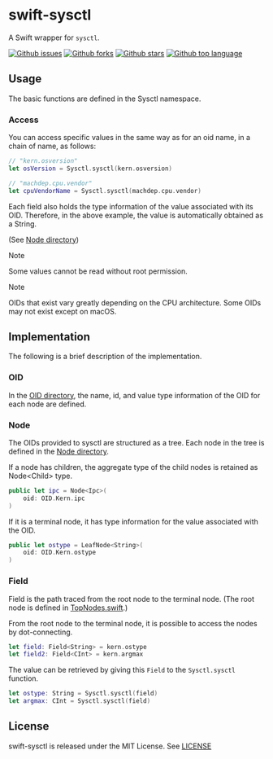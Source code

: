 # swift-sysctl

A Swift wrapper for `sysctl`.

<!-- # Badges -->

[![Github issues](https://img.shields.io/github/issues/p-x9/swift-sysctl)](https://github.com/p-x9/swift-sysctl/issues)
[![Github forks](https://img.shields.io/github/forks/p-x9/swift-sysctl)](https://github.com/p-x9/swift-sysctl/network/members)
[![Github stars](https://img.shields.io/github/stars/p-x9/swift-sysctl)](https://github.com/p-x9/swift-sysctl/stargazers)
[![Github top language](https://img.shields.io/github/languages/top/p-x9/swift-sysctl)](https://github.com/p-x9/swift-sysctl/)

## Usage

The basic functions are defined in the Sysctl namespace.

### Access

You can access specific values in the same way as for an oid name, in a chain of name, as follows:

```swift
// "kern.osversion"
let osVersion = Sysctl.sysctl(kern.osversion)

// "machdep.cpu.vendor"
let cpuVendorName = Sysctl.sysctl(machdep.cpu.vendor)
```

Each field also holds the type information of the value associated with its OID.
Therefore, in the above example, the value is automatically obtained as a String.

(See [Node directory](./Sources/SwiftSysctl/Node/))

> [!NOTE]
> Some values cannot be read without root permission.

> [!NOTE]
> OIDs that exist vary greatly depending on the CPU architecture.
> Some OIDs may not exist except on macOS.

## Implementation

The following is a brief description of the implementation.

### OID

In the [OID directory](./Sources/SwiftSysctl/OID/), the name, id, and value type information of the OID for each node are defined.

### Node

The OIDs provided to sysctl are structured as a tree.
Each node in the tree is defined in the [Node directory](./Sources/SwiftSysctl/Node/).

If a node has children, the aggregate type of the child nodes is retained as Node\<Child\> type.

```swift
public let ipc = Node<Ipc>(
    oid: OID.Kern.ipc
)
```

If it is a terminal node, it has type information for the value associated with the OID.

```swift
public let ostype = LeafNode<String>(
    oid: OID.Kern.ostype
)
```

### Field

Field is the path traced from the root node to the terminal node.
(The root node is defined in [TopNodes.swift](./Sources/SwiftSysctl/TopNodes.swift).)

From the root node to the terminal node, it is possible to access the nodes by dot-connecting.

```swift
let field: Field<String> = kern.ostype
let field2: Field<CInt> = kern.argmax
```

The value can be retrieved by giving this `Field` to the `Sysctl.sysctl` function.

```swift
let ostype: String = Sysctl.sysctl(field)
let argmax: CInt = Sysctl.sysctl(field)
```

## License

swift-sysctl is released under the MIT License. See [LICENSE](./LICENSE)

